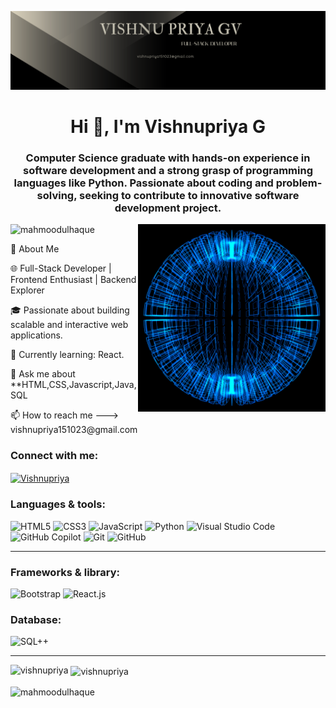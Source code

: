 ![logo](https://github.com/vishnupriya902/vishnupriya902/blob/main/Black%20Elegant%20Modern%20Personal%20LinkedIn%20Banner%20(1).png?raw=true)
<h1 align="center">Hi 👋, I'm Vishnupriya G</h1>
<h3 align="center">Computer Science graduate with hands-on experience in software development and a strong grasp of programming languages like Python. Passionate about coding and problem-solving, seeking to contribute to innovative software development project.</h3>
<img align="right" alt="coding" width="300" src="https://github.com/MAHMOODULHAQUE/MAHMOODULHAQUE/blob/main/gif1.gif"
<p align="left"> <img src="https://komarev.com/ghpvc/?username=mahmoodulhaque&label=Profile%20views&color=0e75b6&style=flat" alt="mahmoodulhaque" /> </p>
<p>🚀 About Me</p>
<p>🌐 Full-Stack Developer | Frontend Enthusiast | Backend Explorer</p> 
<p>🎓 Passionate about building scalable and interactive web applications.</p>
<p>🌱 Currently learning: React.</p>
<p>💬 Ask me about **HTML,CSS,Javascript,Java,SQL</p>
📫 How to reach me ---> vishnupriya151023@gmail.com

<h3 align="left">Connect with me:</h3>
<p align="left">
<a href="https://www.linkedin.com/in/vishnupriya-g-3495ab320/"><img align="center" src="https://raw.githubusercontent.com/rahuldkjain/github-profile-readme-generator/master/src/images/icons/Social/linked-in-alt.svg" alt="Vishnupriya" height="30" width="40" /></a>
</p>

<h3 align="left">Languages & tools:</h3> 

![HTML5](https://img.shields.io/badge/-HTML5-E34F26?logo=html5&logoColor=white&style=flat&height=50px)
![CSS3](https://img.shields.io/badge/-CSS3-1572B6?logo=css3&logoColor=white&style=flat)
![JavaScript](https://img.shields.io/badge/-JavaScript-F7DF1E?logo=javascript&logoColor=black&style=flat)
![Python]()
![Visual Studio Code](https://img.shields.io/badge/-Visual%20Studio%20Code-007ACC?logo=visual-studio-code&logoColor=white&style=flat)
![GitHub Copilot](https://img.shields.io/badge/-GitHub%20Copilot-000000?logo=github-sponsors&logoColor=white&style=flat)
![Git](https://img.shields.io/badge/-Git-F05032?logo=git&logoColor=white&style=flat)
![GitHub](https://img.shields.io/badge/-GitHub-181717?logo=github&logoColor=white&style=flat)<hr>


<h3 align="left">Frameworks & library:</h3>

![Bootstrap](https://img.shields.io/badge/-Bootstrap-7952B3?logo=bootstrap&logoColor=white&style=flat)
![React.js](https://img.shields.io/badge/-React-61DAFB?logo=react&logoColor=black&style=flat)

<h3 align="left">Database:</h3>

![SQL++](https://img.shields.io/badge/-SQL4479A1?logo=mysql&logoColor=white&style=flat)<hr>

<p><img align="left" src="https://github.com/vishnupriya902?username=vishnupriya&show_icons=true&locale=en&layout=compact" alt="vishnupriya" /></p>

<p>&nbsp;<img align="center" src=https://github.com/vishnupriya902/vishnupriya902/blob/main/README.md?username=vishnupriya&show_icons=true&locale=en" alt="vishnupriya" /></p>

<p><img align="center" src="https://github-readme-streak-stats.herokuapp.com/?user=mahmoodulhaque&" alt="mahmoodulhaque" /></p>
